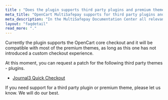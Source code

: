 ```yaml
---
title : "Does the plugin supports third party plugins and premium themes?"
meta_title: "OpenCart MultiSafepay supports for third party plugins and premium themes - MultiSafepay Docs"
meta_description: "In the MultiSafepay Documentation Center all relevant information regarding our Plugins and API. As well as Support pages for Payment Method, Tools and General Questions. You can also find the contact details of our Support Team and Integration Team."
layout: "faqdetail"
read_more: "."
---
```


Currently the plugin supports the OpenCart core checkout and it will be compatible with most of the premium themes, as long as this one has not introduced a custom checkout experience.

At this moment, you can request a patch for the following third party themes - plugins.

* [Journal3 Quick Checkout](https://docs.multisafepay.com/integrations/plugins/opencart/patches/multisafepay-patch-for-journal3.ocmod.zip)

If you need support for a third party plugin or premium theme, please let us know. We will do our best.
